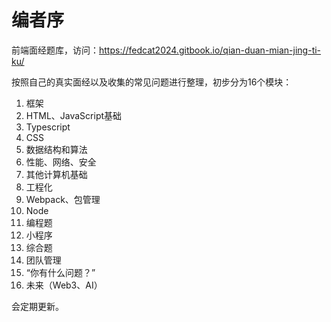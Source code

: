 # 编者序

前端面经题库，访问：https://fedcat2024.gitbook.io/qian-duan-mian-jing-ti-ku/

按照自己的真实面经以及收集的常见问题进行整理，初步分为16个模块：

1. 框架
2. HTML、JavaScript基础
3. Typescript
4. CSS
5. 数据结构和算法
6. 性能、网络、安全
7. 其他计算机基础
8. 工程化
9. Webpack、包管理
10. Node
11. 编程题
12. 小程序
13. 综合题
14. 团队管理
15. “你有什么问题？”
16. 未来（Web3、AI）

会定期更新。
